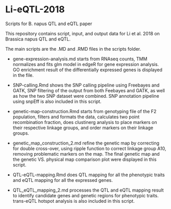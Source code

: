 # Li-eQTL-2018
Scripts for B. napus QTL and eQTL paper

This repository contains script, input, and output data for Li et al. 2018 on Brassica napus QTL and eQTL. 

The main scripts are the .MD and .RMD files in the scripts folder. 

* gene-expression-analysis.md starts from RNAseq counts, TMM normalizes and fits glm model in edgeR for gene expression analysis. GO enrichment result of the differentially expressed genes is displayed in the file. 

* SNP-calling.Rmd shows the SNP calling pipeline using Freebayes and GATK, SNP filtering of the output from both Feebayes and GATK, as well as how the two SNP dataset were combined. SNP annotation pipeline using snpEff is also included in this script. 

* genetic-map-construction.Rmd starts from genotyping file of the F2 population, filters and formats the data, calculates two point recombination fraction, does clustinerg analysis to place markers on their respective linkage groups, and order markers on their linkage groups. 

* genetic_map_construction_2.md refine the genetic map by correcting for double cross-over, using ripple function to correct linkage group A10, removing problematic markers on the map. The final genetic map and the genetic VS. physical map comparison plot were displayed in this script. 

* QTL-eQTL-mapping.Rmd does QTL mapping for all the phenotypic traits and eQTL mapping for all the expressed genes. 

* QTL_eQTL_mapping_2.md processes the QTL and eQTL mapping result to identify candidate genes and genetic regions for phenotypic traits. trans-eQTL hotspot analysis is also included in this script.      
